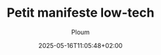 ---
layout: post
title: "Petit manifeste low-tech"
link: https://ploum.net/2025-05-16-manifeste-lowtech.html
author: "Ploum"
published_date: "16/05/2025"
description: "Ce samedi 17 mai, je pédalerai vers Massy en compagnie de Tristan Nitot pour parler « low-tech » et dédicacer Bikepunk lors du festival Parlons Vélo."
language: "fr"
categories: "Liens"
tags: "low-tech technologique"
og-tags: "low-tech technologique"
date: "2025-05-16T11:05:48+02:00"
permalink: /:categories/:year/:month/:day/:title/
---